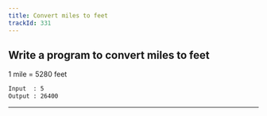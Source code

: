 ```yaml
---
title: Convert miles to feet
trackId: 331
---
```


## Write a program to convert miles to feet

1 mile = 5280 feet

```txt
Input  : 5
Output : 26400
```

---
